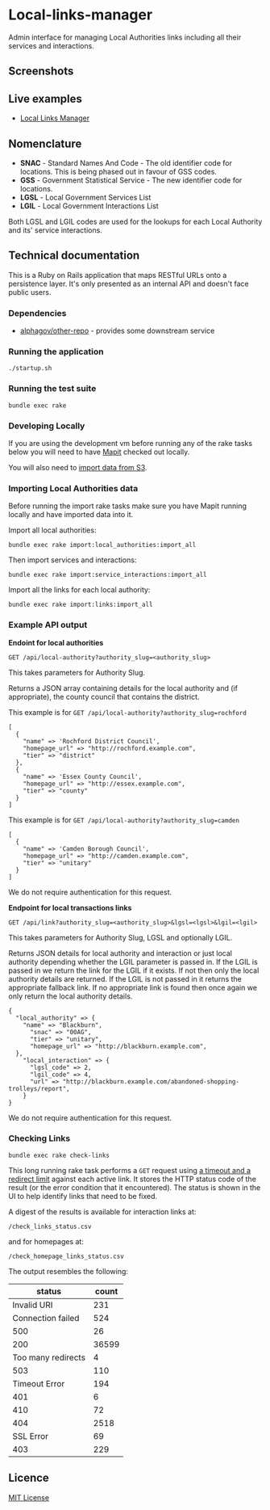 # Local-links-manager

Admin interface for managing Local Authorities links including all their services and interactions.

## Screenshots

## Live examples

- [Local Links Manager](https://local-links-manager.publishing.service.gov.uk)

## Nomenclature

- **SNAC** - Standard Names And Code - The old identifier code for locations. This is being phased out in favour of GSS codes.
- **GSS**  - Government Statistical Service - The new identifier code for locations.
- **LGSL** - Local Government Services List
- **LGIL** - Local Government Interactions List

Both LGSL and LGIL codes are used for the lookups for each Local Authority and its' service interactions.

## Technical documentation

This is a Ruby on Rails application that maps RESTful URLs onto a persistence
layer. It's only presented as an internal API and doesn't face public users.

### Dependencies

- [alphagov/other-repo]() - provides some downstream service

### Running the application

`./startup.sh`

### Running the test suite

`bundle exec rake`

### Developing Locally

If you are using the development vm before running any of the rake tasks below you will need to have [Mapit](https://github.com/alphagov/mapit) checked out locally.

You will also need to [import data from S3](https://github.com/alphagov/mapit/blob/master/import-db-from-s3.sh).

### Importing Local Authorities data

Before running the import rake tasks make sure you have Mapit running locally and have imported data into it.

Import all local authorities:

`bundle exec rake import:local_authorities:import_all`

Then import services and interactions:

`bundle exec rake import:service_interactions:import_all`

Import all the links for each local authority:

`bundle exec rake import:links:import_all`

### Example API output

**Endoint for local authorities**

`GET /api/local-authority?authority_slug=<authority_slug>`

This takes parameters for Authority Slug.

Returns a JSON array containing details for the local authority and (if appropriate), the county council that contains the district.

This example is for `GET /api/local-authority?authority_slug=rochford`
```
[
  {
    "name" => 'Rochford District Council',
    "homepage_url" => "http://rochford.example.com",
    "tier" => "district"
  },
  {
    "name" => 'Essex County Council',
    "homepage_url" => "http://essex.example.com",
    "tier" => "county"
  }
]
```

This example is for `GET /api/local-authority?authority_slug=camden`
```
[
  {
    "name" => 'Camden Borough Council',
    "homepage_url" => "http://camden.example.com",
    "tier" => "unitary"
  }
]
```

We do not require authentication for this request.

**Endpoint for local transactions links**

`GET /api/link?authority_slug=<authority_slug>&lgsl=<lgsl>&lgil=<lgil>`

This takes parameters for Authority Slug, LGSL and optionally LGIL.

Returns JSON details for local authority and interaction or just local authority depending whether the LGIL parameter is passed in. If the LGIL is passed in we return the link for the LGIL if it exists. If not then only the local authority details are returned. If the LGIL is not passed in it returns the appropriate fallback link. If no appropriate link is found then once again we only return the local authority details.

```
{
  "local_authority" => {
    "name" => "Blackburn",
      "snac" => "00AG",
      "tier" => "unitary",
      "homepage_url" => "http://blackburn.example.com",
  },
    "local_interaction" => {
      "lgsl_code" => 2,
      "lgil_code" => 4,
      "url" => "http://blackburn.example.com/abandoned-shopping-trolleys/report",
    }
}
```

We do not require authentication for this request.

### Checking Links

`bundle exec rake check-links`

This long running rake task performs a `GET` request using [a timeout and a redirect limit](https://github.com/alphagov/local-links-manager/blob/master/lib/local-links-manager/check_links/link_checker.rb#L4L5) against each active link.  It stores the HTTP status code of the result (or the error condition that it encountered).  The status is shown in the UI to help identify links that need to be fixed.

A digest of the results is available for interaction links at:

`/check_links_status.csv`

and for homepages at:

`/check_homepage_links_status.csv`

The output resembles the following:

|      status       | count |
| ----------------- | ----- |
|    Invalid URI    |   231 |
| Connection failed |   524 |
|        500        |    26 |
|        200        | 36599 |
| Too many redirects|     4 |
|        503        |   110 |
|   Timeout Error   |   194 |
|        401        |     6 |
|        410        |    72 |
|        404        |  2518 |
|     SSL Error     |    69 |
|        403        |   229 |


## Licence

[MIT License](LICENCE)
